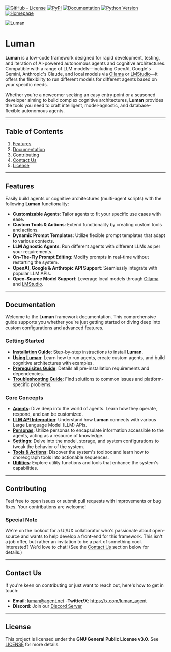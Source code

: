 [![GitHub - License](https://img.shields.io/github/license/DataBassGit/Luman?logo=github&style=plastic&color=green)](https://github.com/DataBassGit/Luman/blob/dev/LICENSE)
[![PyPI](https://img.shields.io/pypi/v/agentforge?logo=pypi&style=plastic&color=blue)](https://pypi.org/project/agentforge/)
[![Documentation](https://img.shields.io/badge/Docs-GitHub-blue?logo=github&style=plastic&color=green)](https://github.com/DataBassGit/Luman/tree/dev/docs)
[![Python Version](https://img.shields.io/badge/Python-3.11-blue?style=plastic&logo=python)](https://www.python.org/)
[![Homepage](https://img.shields.io/badge/Homepage-agentforge.net-green?style=plastic&logo=google-chrome)](https://agentforge.net/)

![Luman](./docs/Images/Luman-Banner.jpg)

# Luman

**Luman** is a low-code framework designed for rapid development, testing, and iteration of AI-powered autonomous agents and cognitive architectures. Compatible with a range of LLM models—including OpenAI, Google's Gemini, Anthropic's Claude, and local models via [Ollama](https://ollama.com) or [LMStudio](https://lmstudio.ai)—it offers the flexibility to run different models for different agents based on your specific needs.

Whether you're a newcomer seeking an easy entry point or a seasoned developer aiming to build complex cognitive architectures, **Luman** provides the tools you need to craft intelligent, model-agnostic, and database-flexible autonomous agents.

---

## Table of Contents

1. [Features](#features)
2. [Documentation](#documentation)
3. [Contributing](#contributing)
4. [Contact Us](#contact-us)
5. [License](#license)

---

## Features

Easily build agents or cognitive architectures (multi-agent scripts) with the following **Luman** functionality:

- **Customizable Agents**: Tailor agents to fit your specific use cases with ease.
- **Custom Tools & Actions**: Extend functionality by creating custom tools and actions.
- **Dynamic Prompt Templates**: Utilize flexible prompt templates that adapt to various contexts.
- **LLM Agnostic Agents**: Run different agents with different LLMs as per your requirements.
- **On-The-Fly Prompt Editing**: Modify prompts in real-time without restarting the system.
- **OpenAI, Google & Anthropic API Support**: Seamlessly integrate with popular LLM APIs.
- **Open-Source Model Support**: Leverage local models through [Ollama](https://ollama.com) and [LMStudio](https://lmstudio.ai).

---

## Documentation

Welcome to the **Luman** framework documentation. This comprehensive guide supports you whether you're just getting started or diving deep into custom configurations and advanced features.

### **Getting Started**

- **[Installation Guide](docs/Guides/InstallationGuide.md)**: Step-by-step instructions to install **Luman**.
- **[Using Luman](docs/Guides/UsingLuman.md)**: Learn how to run agents, create custom agents, and build cognitive architectures with examples.
- **[Prerequisites Guide](docs/Guides/PrerequisitesGuide.md)**: Details all pre-installation requirements and dependencies.
- **[Troubleshooting Guide](docs/Guides/TroubleshootingGuide.md)**: Find solutions to common issues and platform-specific problems.

### **Core Concepts**

- **[Agents](docs/Agents/Agents.md)**: Dive deep into the world of agents. Learn how they operate, respond, and can be customized.
- **[LLM API Integration](docs/LLMs/LLMs.md)**: Understand how **Luman** connects with various Large Language Model (LLM) APIs.
- **[Personas](docs/Personas/Personas.md)**: Utilize personas to encapsulate information accessible to the agents, acting as a resource of knowledge.
- **[Settings](docs/Settings/Settings.md)**: Delve into the model, storage, and system configurations to tweak the behavior of the system.
- **[Tools & Actions](docs/ToolsAndActions/Overview.md)**: Discover the system's toolbox and learn how to choreograph tools into actionable sequences.
- **[Utilities](docs/Utils/UtilsOverview.md)**: Explore utility functions and tools that enhance the system's capabilities.


---

## Contributing

Feel free to open issues or submit pull requests with improvements or bug fixes. Your contributions are welcome!

### Special Note
We're on the lookout for a UI/UX collaborator who's passionate about open-source and wants to help develop a front-end for this framework. This isn't a job offer, but rather an invitation to be a part of something cool. Interested? We'd love to chat! (See the [Contact Us](#contact-us) section below for details.)

---

## Contact Us

If you're keen on contributing or just want to reach out, here's how to get in touch:

- **Email**: luman@agent.net
-**Twitter/X**: https://x.com/luman_agent
- **Discord**: Join our [Discord Server](https://discord.gg/ttpXHUACW6)

---

## License

This project is licensed under the **GNU General Public License v3.0**. See [LICENSE](LICENSE) for more details.
